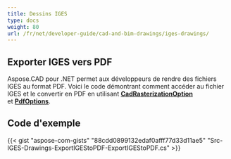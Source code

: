```yaml
---
title: Dessins IGES
type: docs
weight: 80
url: /fr/net/developer-guide/cad-and-bim-drawings/iges-drawings/
---
```


## **Exporter IGES vers PDF**

Aspose.CAD pour .NET permet aux développeurs de rendre des fichiers IGES au format PDF. Voici le code démontrant comment accéder au fichier IGES et le convertir en PDF en utilisant [**CadRasterizationOption**](https://reference.aspose.com/cad/net/aspose.cad.imageoptions/cadrasterizationoptions) et [**PdfOptions**](https://reference.aspose.com/cad/net/aspose.cad.imageoptions/pdfoptions).

## Code d'exemple

{{< gist "aspose-com-gists" "88cdd0899132edaf0afff77d33d11ae5" "Src-IGES-Drawings-ExportIGEStoPDF-ExportIGEStoPDF.cs" >}}
